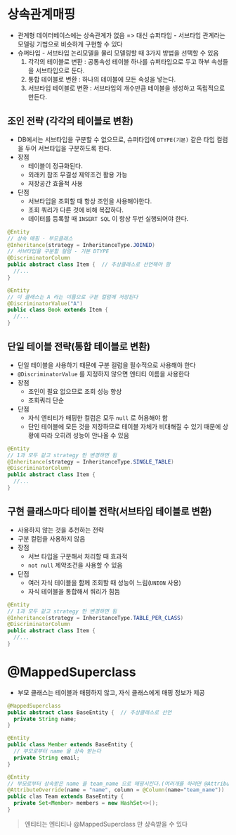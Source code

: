 # 상속관계매핑
- 관계형 데이터베이스에는 상속관계가 없음 => 대신 슈퍼타입 - 서브타입 관계라는 모델링 기법으로 비슷하게 구현할 수 있다
- 슈퍼타입 - 서브타입 논리모델을 물리 모델링할 때 3가지 방법을 선택할 수 있음
  1. 각각의 테이블로 변환 : 공통속성 테이블 하나를 슈퍼타입으로 두고 하부 속성들을 서브타입으로 둔다.
  2. 통합 테이블로 변환 : 하나의 테이블에 모든 속성을 넣는다.
  3. 서브타입 테이블로 변환 : 서브타입의 개수만큼 테이블을 생성하고 독립적으로 만든다.

## 조인 전략 (각각의 테이블로 변환)
- DB에서는 서브타입을 구분할 수 없으므로, 슈퍼타입에 `DTYPE(기본)` 같은 타입 컬럼을 두어 서브타입을 구분하도록 한다.
- 장점
  - 테이블이 정규화된다.
  - 외래키 참조 무결성 제약조건 활용 가능
  - 저장공간 효율적 사용
- 단점
  - 서브타입을 조회할 때 항상 조인을 사용해야한다.
  - 조회 쿼리가 다른 것에 비해 복잡하다.
  - 데이터를 등록할 때 `INSERT SQL` 이 항상 두번 실행되어야 한다.

```java
@Entity
// 상속 매핑 - 부모클래스
@Inheritance(strategy = InheritanceType.JOINED) 
// 서브타입을 구분할 컬럼 - 기본 DTYPE
@DiscriminatorColumn
public abstract class Item {  // 추상클래스로 선언해야 함
  //...
}

@Entity
// 이 클래스는 A 라는 이름으로 구분 컬럼에 저장된다
@DiscriminatorValue("A")
public class Book extends Item {
  //...
}
```

## 단일 테이블 전략(통합 테이블로 변환)
- 단일 테이블을 사용하기 때문에 구분 컬럼을 필수적으로 사용해야 한다
- `@DiscriminatorValue` 를 지정하지 않으면 엔티티 이름을 사용한다
- 장점
  - 조인이 필요 없으므로 조회 성능 향상
  - 조회쿼리 단순
- 단점 
  - 자식 엔티티가 매핑한 컬럼은 모두 `null` 로 허용해야 함
  - 단인 테이블에 모든 것을 저장하므로 테이블 자체가 비대해질 수 있기 때문에 상황에 따라 오히려 성능이 안나올 수 있음

```java
@Entity
// 1과 모두 같고 strategy 만 변경하면 됨
@Inheritance(strategy = InheritanceType.SINGLE_TABLE) 
@DiscriminatorColumn
public abstract class Item {  
  //...
}
```

## 구현 클래스마다 테이블 전략(서브타입 테이블로 변환)
- 사용하지 않는 것을 추천하는 전략
- 구분 컬럼을 사용하지 않음
- 장점
  - 서브 타입을 구분해서 처리할 때 효과적
  - `not null` 제약조건을 사용할 수 있음
- 단점
  - 여러 자식 테이블을 함께 조회할 때 성능이 느림(`UNION` 사용)
  - 자식 테이블을 통합해서 쿼리가 힘듬

```java
@Entity
// 1과 모두 같고 strategy 만 변경하면 됨
@Inheritance(strategy = InheritanceType.TABLE_PER_CLASS) 
@DiscriminatorColumn
public abstract class Item {  
  //...
}
```

# @MappedSuperclass
- 부모 클래스는 테이블과 매핑하지 않고, 자식 클래스에게 매핑 정보가 제공

```java
@MappedSuperclass
public abstract class BaseEntity {  // 추상클래스로 선언
  private String name;
}

@Entity
public class Member extends BaseEntity {
  // 부모로부터 name 을 상속 받는다
  private String email;
}

@Entity
// 부모로부터 상속받은 name 을 team_name 으로 매핑시킨다.(여러개를 하려면 @AttributeOverrides 사용)
@AttributeOverride(name = "name", column = @Column(name="team_name"))
public clas Team extends BaseEntity {
  private Set<Member> members = new HashSet<>();
}
```

> 엔티티는 엔티티나 @MappedSuperclass 만 상속받을 수 있다